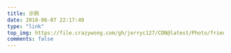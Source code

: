 ```yaml
---
title: 示例
date: 2018-06-07 22:17:49
type: "link"
top_img: https://file.crazywong.com/gh/jerryc127/CDN@latest/Photo/friends.jpg
comments: false
---
```

